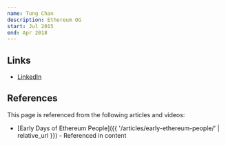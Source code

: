 ```yaml
---
name: Tung Chan
description: Ethereum OG
start: Jul 2015
end: Apr 2018
---
```


## Links
- [LinkedIn](https://www.linkedin.com/in/tung-chan-b652914/)

## References

This page is referenced from the following articles and videos:

- [Early Days of Ethereum People]({{ '/articles/early-ethereum-people/' | relative_url }}) - Referenced in content